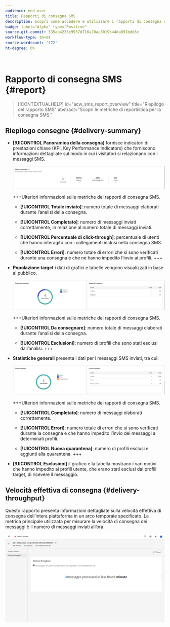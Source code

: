 ```yaml
---
audience: end-user
title: Rapporti di consegna SMS
description: Scopri come accedere e utilizzare i rapporti di consegna sms
badge: label="Alpha" type="Positive"
source-git-commit: 535ab4238c9937d716a20ac8019b44da091bdd6c
workflow-type: tm+mt
source-wordcount: '272'
ht-degree: 6%

---
```


# Rapporto di consegna SMS {#report}

>[!CONTEXTUALHELP]
>id="acw_sms_report_overview"
>title="Riepilogo del rapporto SMS"
>abstract="Scopri le metriche di reportistica per la consegna SMS."

## Riepilogo consegne {#delivery-summary}

* **[!UICONTROL Panoramica della consegna]** fornisce indicatori di prestazioni chiave (KPI, Key Performance Indicators) che forniscono informazioni dettagliate sul modo in cui i visitatori si relazionano con i messaggi SMS.

  ![](assets/reporting_sms_3.png)

  +++Ulteriori informazioni sulle metriche dei rapporti di consegna SMS.

   * **[!UICONTROL Totale inviato]**: numero totale di messaggi elaborati durante l’analisi della consegna.

   * **[!UICONTROL Completato]**: numero di messaggi inviati correttamente, in relazione al numero totale di messaggi inviati.

   * **[!UICONTROL Percentuale di click-through]**: percentuale di utenti che hanno interagito con i collegamenti inclusi nella consegna SMS.

   * **[!UICONTROL Errori]**: numero totale di errori che si sono verificati durante una consegna e che ne hanno impedito l’invio ai profili.
+++

* **Popolazione target** i dati di grafici e tabelle vengono visualizzati in base al pubblico.

  ![](assets/reporting_sms_4.png)

  +++Ulteriori informazioni sulle metriche dei rapporti di consegna SMS.

   * **[!UICONTROL Da consegnare]**: numero totale di messaggi elaborati durante l’analisi della consegna.

   * **[!UICONTROL Esclusioni]**: numero di profili che sono stati esclusi dall’analisi.
+++


* **Statistiche generali** presenta i dati per i messaggi SMS inviati, tra cui:

  ![](assets/reporting_sms_5.png)

  +++Ulteriori informazioni sulle metriche dei rapporti di consegna SMS.

   * **[!UICONTROL Completato]**: numero di messaggi elaborati correttamente.

   * **[!UICONTROL Errori]**: numero totale di errori che si sono verificati durante la consegna e che hanno impedito l’invio dei messaggi a determinati profili.

   * **[!UICONTROL Nuova quarantena]**: numero di profili esclusi e aggiunti alla quarantena.
+++

* **[!UICONTROL Esclusioni]** il grafico e la tabella mostrano i vari motivi che hanno impedito ai profili utente, che erano stati esclusi dai profili target, di ricevere il messaggio.

## Velocità effettiva di consegna {#delivery-throughput}

Questo rapporto presenta informazioni dettagliate sulla velocità effettiva di consegna dell’intera piattaforma in un arco temporale specificato. La metrica principale utilizzata per misurare la velocità di consegna dei messaggi è il numero di messaggi inviati all’ora.

![](assets/reporting_sms_2.png)


